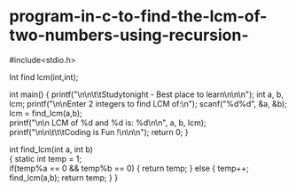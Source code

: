 # program-in-c-to-find-the-lcm-of-two-numbers-using-recursion-
#include<stdio.h>

Int find lcm(int,int);

int main()
{
    printf("\n\n\t\tStudytonight - Best place to learn\n\n\n");
    int a, b, lcm;
    printf("\n\nEnter 2 integers to find LCM of:\n");
    scanf("%d%d", &a, &b);
    lcm = find_lcm(a,b);    
    printf("\n\n LCM of %d and %d is: %d\n\n", a, b, lcm);
    printf("\n\n\t\t\tCoding is Fun !\n\n\n");
    return 0;
}

int find_lcm(int a, int b)  
{
    static int temp = 1;    
    if(temp%a == 0 && temp%b == 0)
    {
        return temp;
    }
    else
    {
        temp++;
        find_lcm(a,b);
        return temp;
    }
}
